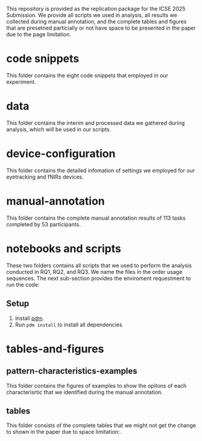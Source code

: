 This repository is provided as the replication package for the ICSE 2025 Submission. We provide all scripts we used in analysis, all results we collected during manual annotation, and the complete tables and figures that are presetned particially or not have space to be presented in the paper due to the page limitation.

# code snippets
This folder contains the eight code snippets that employed in our experiment.

# data
This folder contains the interim and processed data we gathered during analysis, which will be used in our scripts. 

# device-configuration
This folder contains the detailed infomation of settings we employed for our eyetracking and fNIRs devices.

# manual-annotation
This folder contains the complete manual annotation results of 113 tasks completed by 53 participants.

# notebooks and scripts
These two folders contains all scripts that we used to perform the analysis conducted in RQ1, RQ2, and RQ3. We name the files in the order usage sequences. The next sub-section provides the enviroment requestment to run the code:
## Setup
1. Install [pdm](https://pdm.fming.dev/latest/).
2. Run `pdm install` to install all dependencies

# tables-and-figures
## pattern-characteristics-examples
This folder contains the figures of examples to show the opitons of each characterisrtic that we identified during the manual annotation.
## tables
This folder consists of the complete tables that we might not get the change to shown in the paper due to space limitation:.




